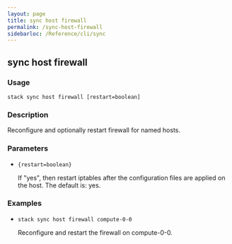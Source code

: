 ```yaml
---
layout: page
title: sync host firewall
permalink: /sync-host-firewall
sidebarloc: /Reference/cli/sync
---
```


## sync host firewall

### Usage

`stack sync host firewall [restart=boolean]`

### Description

Reconfigure and optionally restart firewall for named hosts.

### Parameters
* `{restart=boolean}`

   If "yes", then restart iptables after the configuration files are
	applied on the host.
	The default is: yes.

### Examples

* `stack sync host firewall compute-0-0`

   Reconfigure and restart the firewall on compute-0-0.



